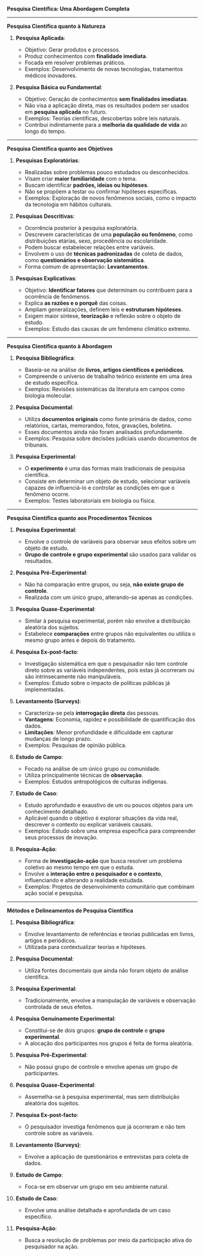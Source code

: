 **Pesquisa Científica: Uma Abordagem Completa**

---

**Pesquisa Científica quanto à Natureza**

1. **Pesquisa Aplicada**:
   - Objetivo: Gerar produtos e processos.
   - Produz conhecimentos com **finalidade imediata**.
   - Focada em resolver problemas práticos.
   - Exemplos: Desenvolvimento de novas tecnologias, tratamentos médicos inovadores.

2. **Pesquisa Básica ou Fundamental**:
   - Objetivo: Geração de conhecimentos **sem finalidades imediatas**.
   - Não visa a aplicação direta, mas os resultados podem ser usados em **pesquisa aplicada** no futuro.
   - Exemplos: Teorias científicas, descobertas sobre leis naturais.
   - Contribui indiretamente para a **melhoria da qualidade de vida** ao longo do tempo.

---

**Pesquisa Científica quanto aos Objetivos**

1. **Pesquisas Exploratórias**:
   - Realizadas sobre problemas pouco estudados ou desconhecidos.
   - Visam criar **maior familiaridade** com o tema.
   - Buscam identificar **padrões, ideias ou hipóteses**.
   - Não se propõem a testar ou confirmar hipóteses específicas.
   - Exemplos: Exploração de novos fenômenos sociais, como o impacto da tecnologia em hábitos culturais.

2. **Pesquisas Descritivas**:
   - Ocorrência posterior à pesquisa exploratória.
   - Descrevem características de uma **população ou fenômeno**, como distribuições etárias, sexo, procedência ou escolaridade.
   - Podem buscar estabelecer relações entre variáveis.
   - Envolvem o uso de **técnicas padronizadas** de coleta de dados, como **questionários e observação sistemática**.
   - Forma comum de apresentação: **Levantamentos**.

3. **Pesquisas Explicativas**:
   - Objetivo: **Identificar fatores** que determinam ou contribuem para a ocorrência de fenômenos.
   - Explica **as razões e o porquê** das coisas.
   - Ampliam generalizações, definem leis e **estruturam hipóteses**.
   - Exigem maior síntese, **teorização** e reflexão sobre o objeto de estudo.
   - Exemplos: Estudo das causas de um fenômeno climático extremo.

---

**Pesquisa Científica quanto à Abordagem**

1. **Pesquisa Bibliográfica**:
   - Baseia-se na análise de **livros, artigos científicos e periódicos**.
   - Compreende o universo de trabalho teórico existente em uma área de estudo específica.
   - Exemplos: Revisões sistemáticas da literatura em campos como biologia molecular.

2. **Pesquisa Documental**:
   - Utiliza **documentos originais** como fonte primária de dados, como relatórios, cartas, memorandos, fotos, gravações, boletins.
   - Esses documentos ainda não foram analisados profundamente.
   - Exemplos: Pesquisa sobre decisões judiciais usando documentos de tribunais.

3. **Pesquisa Experimental**:
   - O **experimento** é uma das formas mais tradicionais de pesquisa científica.
   - Consiste em determinar um objeto de estudo, selecionar variáveis capazes de influenciá-lo e controlar as condições em que o fenômeno ocorre.
   - Exemplos: Testes laboratoriais em biologia ou física.

---

**Pesquisa Científica quanto aos Procedimentos Técnicos**

1. **Pesquisa Experimental**:
   - Envolve o controle de variáveis para observar seus efeitos sobre um objeto de estudo.
   - **Grupo de controle e grupo experimental** são usados para validar os resultados.

2. **Pesquisa Pré-Experimental**:
   - Não há comparação entre grupos, ou seja, **não existe grupo de controle**.
   - Realizada com um único grupo, alterando-se apenas as condições.

3. **Pesquisa Quase-Experimental**:
   - Similar à pesquisa experimental, porém não envolve a distribuição aleatória dos sujeitos.
   - Estabelece **comparações** entre grupos não equivalentes ou utiliza o mesmo grupo antes e depois do tratamento.

4. **Pesquisa Ex-post-facto**:
   - Investigação sistemática em que o pesquisador não tem controle direto sobre as variáveis independentes, pois estas já ocorreram ou são intrinsecamente não manipuláveis.
   - Exemplos: Estudo sobre o impacto de políticas públicas já implementadas.

5. **Levantamento (Surveys)**:
   - Caracteriza-se pela **interrogação direta** das pessoas.
   - **Vantagens**: Economia, rapidez e possibilidade de quantificação dos dados.
   - **Limitações**: Menor profundidade e dificuldade em capturar mudanças de longo prazo.
   - Exemplos: Pesquisas de opinião pública.

6. **Estudo de Campo**:
   - Focado na análise de um único grupo ou comunidade.
   - Utiliza principalmente técnicas de **observação**.
   - Exemplos: Estudos antropológicos de culturas indígenas.

7. **Estudo de Caso**:
   - Estudo aprofundado e exaustivo de um ou poucos objetos para um conhecimento detalhado.
   - Aplicável quando o objetivo é explorar situações da vida real, descrever o contexto ou explicar variáveis causais.
   - Exemplos: Estudo sobre uma empresa específica para compreender seus processos de inovação.

8. **Pesquisa-Ação**:
   - Forma de **investigação-ação** que busca resolver um problema coletivo ao mesmo tempo em que o estuda.
   - Envolve a **interação entre o pesquisador e o contexto**, influenciando e alterando a realidade estudada.
   - Exemplos: Projetos de desenvolvimento comunitário que combinam ação social e pesquisa.

---

**Métodos e Delineamentos de Pesquisa Científica**

1. **Pesquisa Bibliográfica**:
   - Envolve levantamento de referências e teorias publicadas em livros, artigos e periódicos.
   - Utilizada para contextualizar teorias e hipóteses.

2. **Pesquisa Documental**:
   - Utiliza fontes documentais que ainda não foram objeto de análise científica.

3. **Pesquisa Experimental**:
   - Tradicionalmente, envolve a manipulação de variáveis e observação controlada de seus efeitos.

4. **Pesquisa Genuinamente Experimental**:
   - Constitui-se de dois grupos: **grupo de controle** e **grupo experimental**.
   - A alocação dos participantes nos grupos é feita de forma aleatória.

5. **Pesquisa Pré-Experimental**:
   - Não possui grupo de controle e envolve apenas um grupo de participantes.

6. **Pesquisa Quase-Experimental**:
   - Assemelha-se à pesquisa experimental, mas sem distribuição aleatória dos sujeitos.

7. **Pesquisa Ex-post-facto**:
   - O pesquisador investiga fenômenos que já ocorreram e não tem controle sobre as variáveis.

8. **Levantamento (Surveys)**:
   - Envolve a aplicação de questionários e entrevistas para coleta de dados.

9. **Estudo de Campo**:
   - Foca-se em observar um grupo em seu ambiente natural.

10. **Estudo de Caso**:
    - Envolve uma análise detalhada e aprofundada de um caso específico.

11. **Pesquisa-Ação**:
    - Busca a resolução de problemas por meio da participação ativa do pesquisador na ação.
